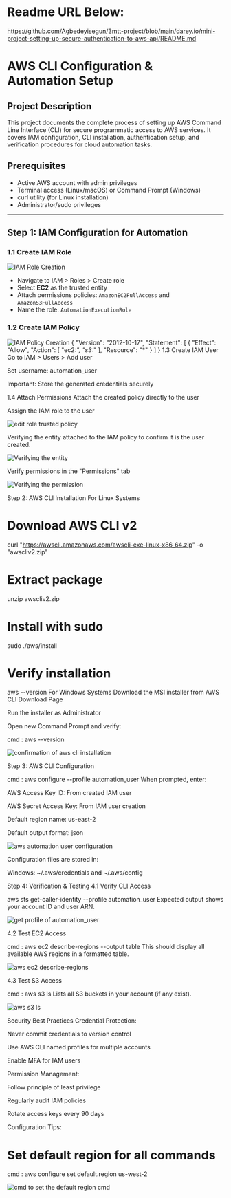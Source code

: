 
# Readme URL Below: 

https://github.com/Agbedeyisegun/3mtt-project/blob/main/darey.io/mini-project-setting-up-secure-authentication-to-aws-api/README.md




# AWS CLI Configuration & Automation Setup

## Project Description
This project documents the complete process of setting up AWS Command Line Interface (CLI) for secure programmatic access to AWS services. It covers IAM configuration, CLI installation, authentication setup, and verification procedures for cloud automation tasks.

## Prerequisites
- Active AWS account with admin privileges
- Terminal access (Linux/macOS) or Command Prompt (Windows)
- curl utility (for Linux installation)
- Administrator/sudo privileges

---

## Step 1: IAM Configuration for Automation

### 1.1 Create IAM Role
![IAM Role Creation](img/step1-AutomationExecutionRole-created.jpg)
- Navigate to IAM > Roles > Create role
- Select **EC2** as the trusted entity
- Attach permissions policies: `AmazonEC2FullAccess` and `AmazonS3FullAccess`
- Name the role: `AutomationExecutionRole`

### 1.2 Create IAM Policy

![IAM Policy Creation](img/step2-s3-ec2-full-policy-created.jpg)
{
    "Version": "2012-10-17",
    "Statement": [
        {
            "Effect": "Allow",
            "Action": [
                "ec2:*",
                "s3:*"
            ],
            "Resource": "*"
        }
    ]
}
1.3 Create IAM User
Go to IAM > Users > Add user

Set username: automation_user

Important: Store the generated credentials securely

1.4 Attach Permissions
Attach the created policy directly to the user

Assign the IAM role to the user

![edit role trusted policy](img/step3a-editing-role-trust-policy-to-add-user.jpg)


Verifying the entity attached to the IAM policy to confirm it is the user created.

![Verifying the entity](img/step3b-verify-entity-attached-to-policy.jpg)


Verify permissions in the "Permissions" tab


![Verifying the permission](img/step3c-verify-permission-attached-to-policy.jpg)


Step 2: AWS CLI Installation
For Linux Systems

# Download AWS CLI v2
curl "https://awscli.amazonaws.com/awscli-exe-linux-x86_64.zip" -o "awscliv2.zip"

# Extract package
unzip awscliv2.zip

# Install with sudo
sudo ./aws/install

# Verify installation
aws --version
For Windows Systems
Download the MSI installer from AWS CLI Download Page

Run the installer as Administrator

Open new Command Prompt and verify:

cmd : aws --version

![confirmation of aws cli installation](img/step4a-installation-of-aws-cli.jpg)


Step 3: AWS CLI Configuration

cmd : aws configure --profile automation_user
When prompted, enter:

AWS Access Key ID: From created IAM user

AWS Secret Access Key: From IAM user creation

Default region name: us-east-2 

Default output format: json

![aws automation user configuration](img/step4-configure-automation_user-from-cli-and-test.jpg)


Configuration files are stored in:

Windows: ~/.aws/credentials and ~/.aws/config

Step 4: Verification & Testing
4.1 Verify CLI Access

aws sts get-caller-identity --profile automation_user 
Expected output shows your account ID and user ARN.

![get profile of automation_user](img/step5-aws-sts-get-caller-identity-profile.jpg)

4.2 Test EC2 Access

cmd : aws ec2 describe-regions --output table
This should display all available AWS regions in a formatted table.

![aws ec2 describe-regions](img/step6-aws-ec2-describe-regions.jpg)


4.3 Test S3 Access

cmd : aws s3 ls
Lists all S3 buckets in your account (if any exist).

![aws s3 ls](img/step7-aws-s3-ls.jpg)


Security Best Practices
Credential Protection:

Never commit credentials to version control

Use AWS CLI named profiles for multiple accounts

Enable MFA for IAM users

Permission Management:

Follow principle of least privilege

Regularly audit IAM policies

Rotate access keys every 90 days

Configuration Tips:

# Set default region for all commands
cmd : aws configure set default.region us-west-2

![cmd to set the default region cmd](img\step8-cmd-to-set-default-to-us-east-2.jpg)